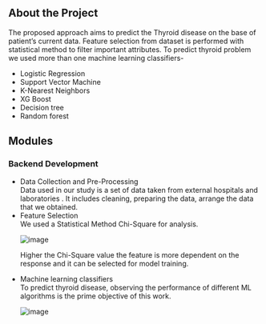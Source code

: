 <h2>About the Project</h2>
The proposed approach aims to predict the Thyroid disease on the base of patient’s current data.
Feature selection from dataset is performed with statistical method to filter important attributes.
To predict thyroid problem we used more than one machine learning classifiers-
<ul>  
 <li>Logistic Regression</li>
 <li>Support Vector Machine</li>
 <li>K-Nearest Neighbors</li>
 <li>XG Boost</li>
 <li>Decision tree</li>
 <li>Random forest</li>
</ul>  
<h2>Modules</h2>

 
<h3>Backend Development</h3>
<ul>
<li>Data Collection and Pre-Processing</li>
Data used in our study is a set of data taken from external hospitals and laboratories .
It includes cleaning, preparing the data, arrange the data that we obtained.

<li>Feature Selection</li>
We used a Statistical Method Chi-Square for analysis.

![image](https://github.com/suryateja6302/Thyro-Check/assets/111578838/03faa2b0-ed9b-4df7-879f-19d116abffa4)

Higher the Chi-Square value the feature is more dependent on the response and it can be selected for model training.
<li>Machine learning classifiers</li>
To predict thyroid disease, observing the performance of different ML algorithms is the prime objective of this work.

![image](https://github.com/suryateja6302/Thyro-Check/assets/111578838/6ec25cd6-47dd-4c73-99be-6a5a38ee9464)


</ul>

